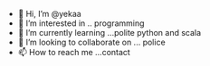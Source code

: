 - 👋 Hi, I’m @yekaa
- 👀 I’m interested in .. programming
- 🌱 I’m currently learning ...polite python and scala
- 💞️ I’m looking to collaborate on ... police
- 📫 How to reach me ...contact

<!---
yekaa/yekaa is a ✨ special ✨ repository because its `README.md` (this file) appears on your GitHub profile.
You can click the Preview link to take a look at your changes.
--->
